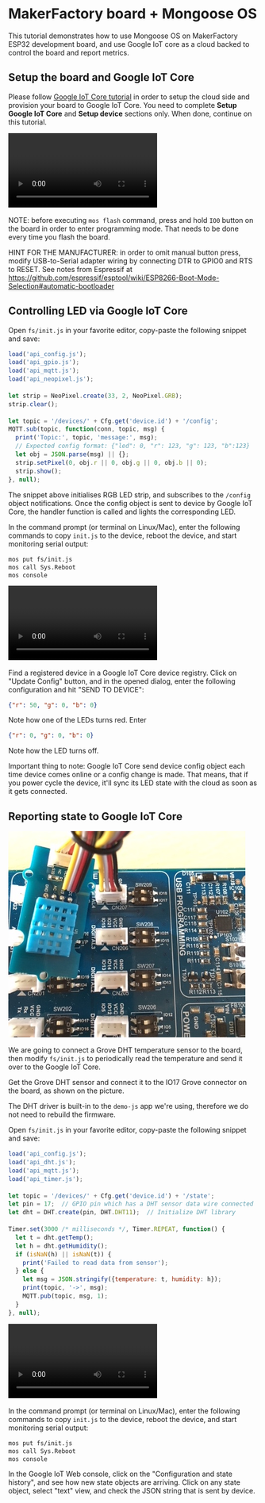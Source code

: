# MakerFactory board + Mongoose OS

This tutorial demonstrates how to use Mongoose OS on MakerFactory ESP32
development board, and use Google IoT core as a cloud backed to
control the board and report metrics.

## Setup the board and Google IoT Core

Please follow [Google IoT Core tutorial](../cloud/google.md)
in order to setup the cloud side and provision your board to Google IoT Core.
You need to complete **Setup Google IoT Core** and
**Setup device** sections only. When done, continue on this tutorial.

<video controls="" class="float-right border w-50 p-3">
    <source src="images/mf1.mp4" type="video/mp4">
</video>

NOTE: before executing `mos flash` command, press and hold
`IO0` button on the board in order to enter programming mode. That needs
to be done every time you flash the board.

HINT FOR THE MANUFACTURER:
in order to omit manual button press, modify USB-to-Serial adapter wiring by connecting
DTR to GPIO0 and RTS to RESET. See notes from Espressif at
https://github.com/espressif/esptool/wiki/ESP8266-Boot-Mode-Selection#automatic-bootloader


## Controlling LED via Google IoT Core

Open `fs/init.js` in your favorite editor, copy-paste the following snippet and save:

```javascript
load('api_config.js');
load('api_gpio.js');
load('api_mqtt.js');
load('api_neopixel.js');

let strip = NeoPixel.create(33, 2, NeoPixel.GRB);
strip.clear();

let topic = '/devices/' + Cfg.get('device.id') + '/config';
MQTT.sub(topic, function(conn, topic, msg) {
  print('Topic:', topic, 'message:', msg);
  // Expected config format: {"led": 0, "r": 123, "g": 123, "b":123}
  let obj = JSON.parse(msg) || {};
  strip.setPixel(0, obj.r || 0, obj.g || 0, obj.b || 0);
  strip.show();
}, null);
```

The snippet above initialises RGB LED strip, and subscribes to the
`/config` object notifications. Once the config object is sent to device
by Google IoT Core, the handler function is called and lights the
corresponding LED.

In the command prompt (or terminal on Linux/Mac), enter the following commands
to copy `init.js` to the device, reboot the device, and start monitoring
serial output:

```
mos put fs/init.js
mos call Sys.Reboot
mos console
```

<video controls="" class="float-right border w-50 p-3">
    <source src="images/mf2.mp4" type="video/mp4">
</video>


Find a registered device in a Google IoT Core device registry.
Click on "Update Config" button, and in the opened dialog, enter
the following configuration and hit "SEND TO DEVICE":

```json
{"r": 50, "g": 0, "b": 0}
```

Note how one of the LEDs turns red. Enter

```json
{"r": 0, "g": 0, "b": 0}
```

Note how the LED turns off.

Important thing to note: Google IoT Core send device config object
each time device comes online or a config change is made. That means,
that if you power cycle the device, it'll sync its LED state with the
cloud as soon as it gets connected.


## Reporting state to Google IoT Core

<img src="images/mf3.png" class="float-right p-2 w-25">

We are going to connect a Grove DHT temperature sensor to the board,
then modify `fs/init.js` to periodically read the temperature and send
it over to the Google IoT Core.

Get the Grove DHT sensor and connect it to the IO17 Grove connector
on the board, as shown on the picture.

The DHT driver is built-in to the `demo-js` app we're using, therefore
we do not need to rebuild the firmware.

Open `fs/init.js` in your favorite editor, copy-paste the following snippet and save:

```javascript
load('api_config.js');
load('api_dht.js');
load('api_mqtt.js');
load('api_timer.js');

let topic = '/devices/' + Cfg.get('device.id') + '/state';
let pin = 17;  // GPIO pin which has a DHT sensor data wire connected
let dht = DHT.create(pin, DHT.DHT11);  // Initialize DHT library

Timer.set(3000 /* milliseconds */, Timer.REPEAT, function() {
  let t = dht.getTemp();
  let h = dht.getHumidity();
  if (isNaN(h) || isNaN(t)) {
    print('Failed to read data from sensor');
  } else {
    let msg = JSON.stringify({temperature: t, humidity: h});
    print(topic, '->', msg);
    MQTT.pub(topic, msg, 1);
  }
}, null);
```

<video controls="" class="float-right border w-50 m-3 p-0">
    <source src="images/mf4.mp4" type="video/mp4">
</video>


In the command prompt (or terminal on Linux/Mac), enter the following commands
to copy `init.js` to the device, reboot the device, and start monitoring
serial output:

```
mos put fs/init.js
mos call Sys.Reboot
mos console
```

In the Google IoT Web console, click on the "Configuration and state history",
and see how new state objects are arriving. Click on any state object,
select "text" view, and check the JSON string that is sent by device.
